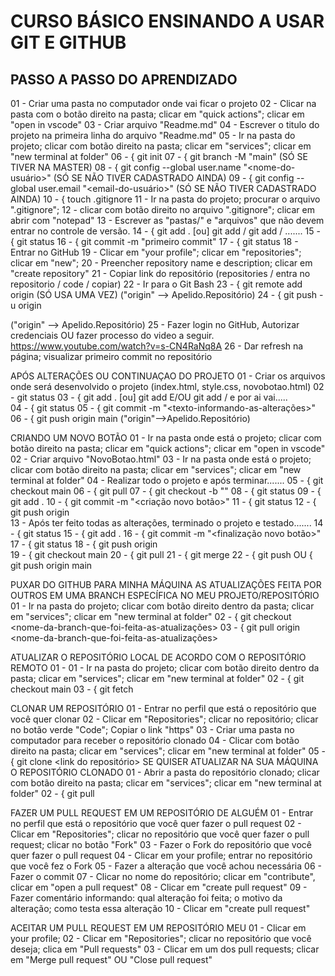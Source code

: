 
CURSO BÁSICO ENSINANDO A USAR GIT E GITHUB
==========================================










PASSO A PASSO DO APRENDIZADO
----------------------------

01 - Criar uma pasta no computador onde vai ficar o projeto
02 - Clicar na pasta com o botão direito na pasta; clicar em "quick actions"; clicar em "open in vscode"
03 - Criar arquivo "Readme.md" 
04 - Escrever o titulo do projeto na primeira linha do arquivo "Readme.md"
05 - Ir na pasta do projeto; clicar com botão direito na pasta; clicar em "services"; clicar em "new terminal at folder"
06 - { git init
07 - { git branch -M "main" (SÓ SE TIVER NA MASTER) 
08 - { git config --global user.name "<nome-do-usuário>"  (SÓ SE NÃO TIVER CADASTRADO AINDA)
09 - { git config --global user.email "<email-do-usuário>"  (SÓ SE NÃO TIVER CADASTRADO AINDA)
10 - { touch .gitignore
11 - Ir na pasta do projeto; procurar o arquivo ".gitignore"; 
12 - clicar com botão direito no arquivo ".gitignore"; clicar em abrir com "notepad"
13 - Escrever as "pastas/" e "arquivos" que não devem entrar no controle de versão.
14 - { git add .   [ou]    git add <nome-arquivo-1>  /  git add <nome-arquivo-2>  /  .......
15 - { git status
16 - { git commit -m "primeiro commit"
17 - { git status
18 - Entrar no GitHub
19 - Clicar em "your profile"; clicar em "repositories"; clicar em "new"; 
20 - Preencher repository name e description; clicar em "create repository"
21 - Copiar link do repositório (repositories / entra no repositorio / code / copiar)
22 - Ir para o Git Bash
23 - { git remote add origin <link-do-repositorio>  (SÓ USA UMA VEZ)   ("origin" --> Apelido.Repositório)
24 - { git push -u origin <main>  ("origin" --> Apelido.Repositório)
25 - Fazer login no GitHub, Autorizar credenciais OU fazer processo do video a seguir. https://www.youtube.com/watch?v=s-CN4RaNq8A
26 - Dar refresh na página; visualizar primeiro commit no repositório


APÓS ALTERAÇÕES OU CONTINUAÇAO DO PROJETO
01 - Criar os arquivos onde será desenvolvido o projeto (index.html, style.css, novobotao.html)
02 - git status
03 - { git add .   [ou]    git add <nome-arquivo-1>  E/OU  git add <nome-arquivo-2>  /  e por ai vai.....  
04 - { git status
05 - { git commit -m "<texto-informando-as-alterações>"
06 - { git push origin main  ("origin"-->Apelido.Repositório)


CRIANDO UM NOVO BOTÃO
01 - Ir na pasta onde está o projeto; clicar com botão direito na pasta; clicar em "quick actions"; clicar em "open in vscode"
02 - Criar arquivo "NovoBotao.html"
03 - Ir na pasta onde está o projeto; clicar com botão direito na pasta; clicar em "services"; clicar em "new terminal at folder"
04 - Realizar todo o projeto e após terminar.......
05 - { git checkout main
06 - { git pull
07 - { git checkout -b "<novo-botao>"
08 - { git status
09 - { git add .
10 - { git commit -m "<criação novo botão>"
11 - { git status
12 - { git push origin <novo-botao>   
13 - Após ter feito todas as alterações, terminado o projeto e testado.......
14 - { git status
15 - { git add .
16 - { git commit -m "<finalização novo botão>"
17 - { git status
18 - { git push origin <novo-botao>  
19 - { git checkout main
20 - { git pull
21 - { git merge <novo-botao>
22 - { git push  OU  { git push origin main


PUXAR DO GITHUB PARA MINHA MÁQUINA AS ATUALIZAÇÕES FEITA POR OUTROS EM UMA BRANCH ESPECÍFICA NO MEU PROJETO/REPOSITÓRIO
01 - Ir na pasta do projeto; clicar com botão direito dentro da pasta; clicar em "services"; clicar em "new terminal at folder"
02 - { git checkout <nome-da-branch-que-foi-feita-as-atualizações>
03 - { git pull origin <nome-da-branch-que-foi-feita-as-atualizações>


ATUALIZAR O REPOSITÓRIO LOCAL DE ACORDO COM O REPOSITÓRIO REMOTO
01 - 01 - Ir na pasta do projeto; clicar com botão direito dentro da pasta; clicar em "services"; clicar em "new terminal at folder"
02 - { git checkout main
03 - { git fetch


CLONAR UM REPOSITÓRIO
01 - Entrar no perfil que está o repositório que você quer clonar
02 - Clicar em "Repositories"; clicar no repositório; clicar no botão verde "Code"; Copiar o link "https"
03 - Criar uma pasta no computador para receber o repositório clonado
04 - Clicar com botão direito na pasta; clicar em "services"; clicar em "new terminal at folder"
05 - { git clone <link do repositório>
SE QUISER ATUALIZAR NA SUA MÁQUINA O REPOSITÓRIO CLONADO
01 - Abrir a pasta do repositório clonado; clicar com botão direito na pasta; clicar em "services"; clicar em "new terminal at folder"
02 - { git pull


FAZER UM PULL REQUEST EM UM REPOSITÓRIO DE ALGUÉM
01 - Entrar no perfil que está o repositório que você quer fazer o pull request
02 - Clicar em "Repositories"; clicar no repositório que você quer fazer o pull request; clicar no botão "Fork"
03 - Fazer o Fork do repositório que você quer fazer o pull request
04 - Clicar em your profile; entrar no repositório que você fez o Fork
05 - Fazer a alteração que você achou necessária
06 - Fazer o commit
07 - Clicar no nome do repositório; clicar em "contribute", clicar em "open a pull request"
08 - Clicar em "create pull request"
09 - Fazer comentário informando: qual alteração foi feita; o motivo da alteração; como testa essa alteração
10 - Clicar em "create pull request"

ACEITAR UM PULL REQUEST EM UM REPOSITÓRIO MEU
01 - Clicar em your profile; 
02 - Clicar em "Repositories"; clicar no repositório que você deseja; clica em "Pull requests"
03 - Clicar em um dos pull requests; clicar em "Merge pull request" OU "Close pull request"